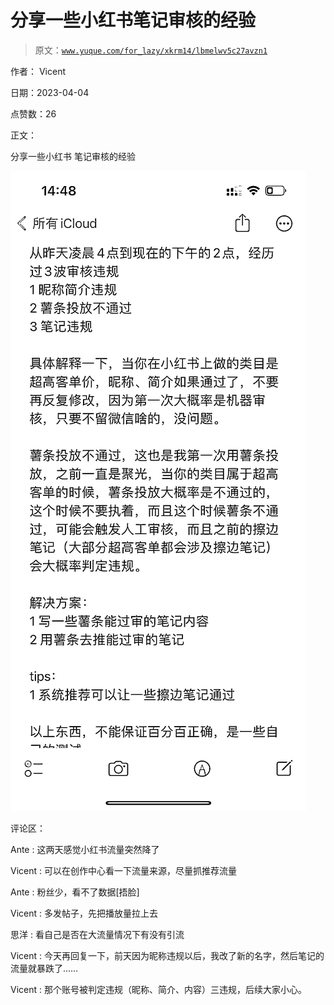 # 分享一些小红书笔记审核的经验

> 原文：[`www.yuque.com/for_lazy/xkrm14/lbmelwv5c27avzn1`](https://www.yuque.com/for_lazy/xkrm14/lbmelwv5c27avzn1)

作者： Vicent

日期：2023-04-04

点赞数：26

正文：

分享一些小红书 笔记审核的经验

![](img/f0ae2902502d1f3c9dab62ae3ed22ef2.png)

评论区：

Ante : 这两天感觉小红书流量突然降了

Vicent : 可以在创作中心看一下流量来源，尽量抓推荐流量

Ante : 粉丝少，看不了数据[捂脸]

Vicent : 多发帖子，先把播放量拉上去

思洋 : 看自己是否在大流量情况下有没有引流

Vicent : 今天再回复一下，前天因为昵称违规以后，我改了新的名字，然后笔记的流量就暴跌了……

Vicent : 那个账号被判定违规（昵称、简介、内容）三违规，后续大家小心。

